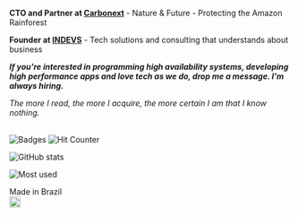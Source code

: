 **CTO and Partner at [Carbonext](https://carbonext.com.br)** - Nature & Future - Protecting the Amazon Rainforest

**Founder at [INDEVS](https://indevs.com.br)** - Tech solutions and consulting that understands about business

***If you're interested in programming high availability systems, developing high performance apps and love tech as we do, drop me a message. I'm always hiring.***

*The more I read, the more I acquire, the more certain I am that I know nothing.*
<br/><br/>


![Badges](https://github-profile-trophy.vercel.app/?username=victorhaine)
![Hit Counter](https://hits.seeyoufarm.com/api/count/incr/badge.svg?url=https%3A%2F%2Fgithub.com%2F{username}1212%2Fhit-counter)

![GitHub stats](https://github-readme-stats.vercel.app/api?username=victorhaine)

![Most used](https://github-readme-stats.vercel.app/api/top-langs/?username=victorhaine)



Made in Brazil<br />
<img src="https://emojipedia-us.s3.dualstack.us-west-1.amazonaws.com/thumbs/240/whatsapp/238/flag-for-brazil_1f1e7-1f1f7.png" height="20px" />
